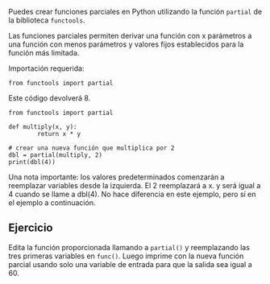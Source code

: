 Puedes crear funciones parciales en Python utilizando la función `partial` de la biblioteca `functools`.

Las funciones parciales permiten derivar una función con x parámetros a una función con menos parámetros y valores fijos establecidos para la función más limitada.

Importación requerida:

    from functools import partial

Este código devolverá 8.

    from functools import partial
    
    def multiply(x, y):
            return x * y
    
    # crear una nueva función que multiplica por 2
    dbl = partial(multiply, 2)
    print(dbl(4))

Una nota importante: los valores predeterminados comenzarán a reemplazar variables desde la izquierda. El 2 reemplazará a x. y será igual a 4 cuando se llame a dbl(4). No hace diferencia en este ejemplo, pero sí en el ejemplo a continuación.

Ejercicio
--------
Edita la función proporcionada llamando a `partial()` y reemplazando las tres primeras variables en `func()`. Luego imprime con la nueva función parcial usando solo una variable de entrada para que la salida sea igual a 60.